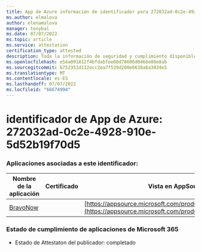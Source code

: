 ```yaml
---
title: App de Azure información de identificador para 272032ad-0c2e-4928-910e-5d52b19f70d5
ms.author: elmalova
author: elenamalova
manager: tonybal
ms.date: 07/07/2022
ms.topic: article
ms.service: attestation
certification_type: attested
description: Toda la información de seguridad y cumplimiento disponible para 272032ad-0c2e-4928-910e-5d52b19f70d5.
ms.openlocfilehash: e54a091812f4bfdabfee08d78606d0466e08e8ab
ms.sourcegitcommit: b752351d112ecc2ea7f539d200e6638a6a3034e5
ms.translationtype: MT
ms.contentlocale: es-ES
ms.lasthandoff: 07/07/2022
ms.locfileid: "66674994"
---
```

# <a name="azure-app-id-272032ad-0c2e-4928-910e-5d52b19f70d5"></a>identificador de App de Azure: 272032ad-0c2e-4928-910e-5d52b19f70d5


### <a name="apps-associated-with-this-id"></a>Aplicaciones asociadas a este identificador:
| **Nombre de la aplicación** | **Certificado** | **Vista en AppSource** |
|--------------|---------------|-----------------------|
| [BravoNow](../forward/WA200000157.md) |  | [https://appsource.microsoft.com/product/office/WA200000157](https://appsource.microsoft.com/product/office/WA200000157) |

### <a name="microsoft-365-app-compliance-status"></a>Estado de cumplimiento de aplicaciones de Microsoft 365
- Estado de Attestaton del publicador: completado
